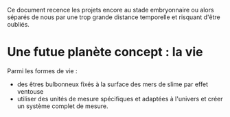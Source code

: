 Ce document recence les projets encore au stade embryonnaire ou alors séparés de nous par une trop grande distance temporelle et risquant d'être oubliés.

# Une futue planète concept : la vie

Parmi les formes de vie : 

- des êtres bulbonneux fixés à la surface des mers de slime par effet ventouse
- utiliser des unités de mesure spécifiques et adaptées à l'univers et créer un système complet de mesure.